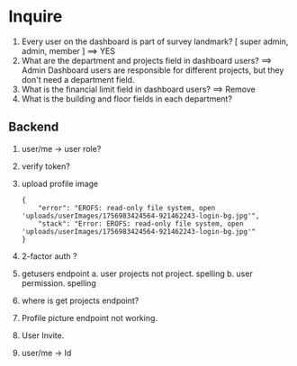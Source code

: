 # Inquire

1. Every user on the dashboard is part of survey landmark? [ super admin, admin, member ] ==> YES
2. What are the department and projects field in dashboard users? ==> Admin Dashboard users are responsible for different projects, but they don't need a department field.
3. What is the financial limit field in dashboard users? ==> Remove
4. What is the building and floor fields in each department?

## Backend

1. user/me -> user role?
2. verify token?

3. upload profile image
   ```
   {
       "error": "EROFS: read-only file system, open 'uploads/userImages/1756983424564-921462243-login-bg.jpg'",
       "stack": "Error: EROFS: read-only file system, open 'uploads/userImages/1756983424564-921462243-login-bg.jpg'"
   }
   ```
4. 2-factor auth ?

5. getusers endpoint
   a. user projects not project. spelling
   b. user permission. spelling
6. where is get projects endpoint?

7. Profile picture endpoint not working.
8. User Invite.
9. user/me -> Id
